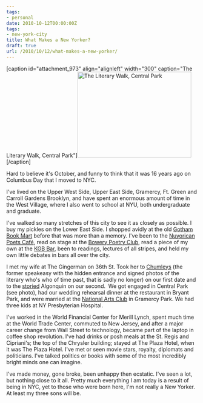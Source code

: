 ```yaml
---
tags:
- personal
date: 2010-10-12T00:00:00Z
tags:
- new-york-city
title: What Makes a New Yorker? 
draft: true
url: /2010/10/12/what-makes-a-new-yorker/
---
```


[caption id="attachment_973" align="alignleft" width="300" caption="The Literary Walk, Central Park"]<a href="literary_walk_central_park_lg.jpg"><img class="size-medium wp-image-973" src="literary_walk_central_park_lg-300x226.jpg" alt="The Literary Walk, Central Park" width="300" height="226" /></a>[/caption]

Hard to believe it's October, and funny to think that it was 16 years ago on Columbus Day that I moved to NYC.

I've lived on the Upper West Side, Upper East Side, Gramercy, Ft. Green and Carroll Gardens Brooklyn, and have spent an enormous amount of time in the West Village, where I also went to school at NYU, both undergraduate and graduate.

I've walked so many stretches of this city to see it as closely as possible. I buy my pickles on the Lower East Side. I shopped avidly at the old <a href="http://en.wikipedia.org/wiki/Gotham_Book_Mart">Gotham Book Mart</a> before that was more than a memory. I've been to the <a href="http://en.wikipedia.org/wiki/Nuyorican_Poets_Caf%C3%A9">Nuyorican Poets Café</a>, read on stage at the <a href="http://en.wikipedia.org/wiki/Bowery_Poetry_Club">Bowery Poetry Club</a>, read a piece of my own at the <a href="http://en.wikipedia.org/wiki/KGB_(bar)">KGB Bar</a>, been to readings, lectures of all stripes, and held my own little debates in bars all over the city.

I met my wife at The Gingerman on 36th St. Took her to <a href="http://en.wikipedia.org/wiki/Chumley's">Chumleys</a> (the former speakeasy with the hidden entrance and signed photos of the literary who's who of time past, that is sadly no longer) on our first date and to the <a href="http://en.wikipedia.org/wiki/Algonquin_Round_Table">storied</a> Algonquin on our second.  We got engaged in Central Park (see photo), had our wedding rehearsal dinner at the restaurant in Bryant Park, and were married at the <a href="http://en.wikipedia.org/wiki/National_Arts_Club">National Arts Club</a> in Gramercy Park. We had three kids at NY Presbyterian Hospital.

I've worked in the World Financial Center for Merill Lynch, spent much time at the World Trade Center, commuted to New Jersey, and after a major career change from Wall Street to technology, became part of the laptop in coffee shop revolution. I've had drinks or posh meals at the St. Regis and Cipriani's; the top of the Chrysler building; stayed at The Plaza Hotel, when it was The Plaza Hotel. I've met or seen movie stars, royalty, diplomats and politicians. I've talked politics or books with some of the most incredibly bright minds one can imagine.

I've made money, gone broke, been unhappy then ecstatic. I've seen a lot, but nothing close to it all. Pretty much everything I am today is a result of being in NYC, yet to those who were born here, I'm not really a New Yorker. At least my three sons will be.
